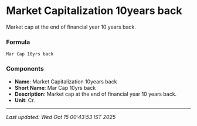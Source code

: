 # Market Capitalization 10years back
Market cap at the end of financial year 10 years back.

### Formula
```text
Mar Cap 10yrs back
```


### Components
- **Name**: Market Capitalization 10years back
- **Short Name**: Mar Cap 10yrs back
- **Description**: Market cap at the end of financial year 10 years back.
- **Unit**: Cr.

---
*Last updated: Wed Oct 15 00:43:53 IST 2025*
